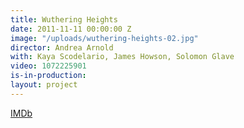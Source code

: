 ```yaml
---
title: Wuthering Heights
date: 2011-11-11 00:00:00 Z
image: "/uploads/wuthering-heights-02.jpg"
director: Andrea Arnold
with: Kaya Scodelario, James Howson, Solomon Glave
video: 1072225901
is-in-production: 
layout: project
---
```


[IMDb](https://www.imdb.com/title/tt1181614/?ref_=nv_sr_srsg_0_tt_8_nm_0_q_wuthering%2520heights)